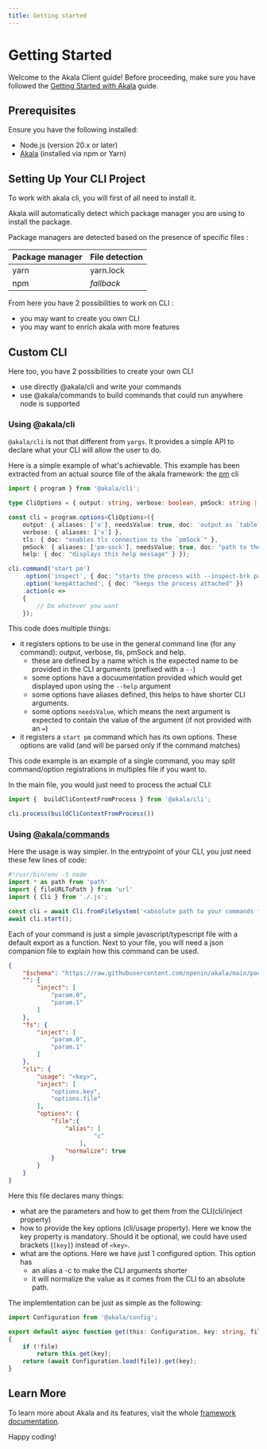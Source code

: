 ```yaml
---
title: Getting started
---
```


# Getting Started

Welcome to the Akala Client guide! Before proceeding, make sure you have followed the [Getting Started with Akala](../getting-started) guide.

## Prerequisites

Ensure you have the following installed:

- Node.js (version 20.x or later)
- [Akala](../getting-started) (installed via npm or Yarn)

## Setting Up Your CLI Project

To work with akala cli, you will first of all need to install it.

Akala will automatically detect which package manager you are using to install the package.

Package managers are detected based on the presence of specific files :

|Package manager| File detection |
|---|---|
|yarn|yarn.lock|
|npm| *fallback* |

From here you have 2 possibilities to work on CLI :

- you may want to create you own CLI
- you may want to enrich akala with more features

## Custom CLI

Here too, you have 2 possibilities to create your own CLI

- use directly @akala/cli and write your commands
- use @akala/commands to build commands that could run anywhere node is supported

### Using @akala/cli

`@akala/cli` is not that different from `yargs`. It provides a simple API to declare what your CLI will allow the user to do.

Here is a simple example of what's achievable. This example has been extracted from an actual source file of the akala framework: the [pm](../_pm/) cli

```ts
import { program } from '@akala/cli';

type CliOptions = { output: string, verbose: boolean, pmSock: string | number, tls: boolean, help: boolean };

const cli = program.options<CliOptions>({ 
    output: { aliases: ['o'], needsValue: true, doc: 'output as `table` if array otherwise falls back to standard node output' }, 
    verbose: { aliases: ['v'] }, 
    tls: { doc: "enables tls connection to the `pmSock`" }, 
    pmSock: { aliases: ['pm-sock'], needsValue: true, doc: "path to the unix socket or destination in the form host:port" }, 
    help: { doc: "displays this help message" } });

cli.command('start pm')
    .option('inspect', { doc: "starts the process with --inspect-brk parameter to help debugging" })
    .option('keepAttached', { doc: "keeps the process attached" })
    .action(c =>
    {
        // Do whatever you want
    });
```

This code does multiple things:

- it registers options to be use in the general command line (for any command): output, verbose, tls, pmSock and help.
  - these are defined by a name which is the expected name to be provided in the CLI arguments (prefixed with a `--`)
  - some options have a docuumentation provided which would get displayed upon using the `--help` argument
  - some options have aliases defined, this helps to have shorter CLI arguments.
  - some options `needsValue`, which means the next argument is expected to contain the value of the argument (if not provided with an `=`)
- it registers a `start pm` command which has its own options. These options are valid (and will be parsed only if the command matches)

This code example is an example of a single command, you may split command/option registrations in multiples file if you want to.

In the main file, you would just need to process the actual CLI:

```ts
import {  buildCliContextFromProcess } from '@akala/cli';

cli.process(buildCliContextFromProcess())
```

### Using [@akala/commands](../commands/)

Here the usage is way simpler. In the entrypoint of your CLI, you just need these few lines of code:

```ts
#!/usr/bin/env -S node
import * as path from 'path'
import { fileURLToPath } from 'url'
import { Cli } from './.js';

const cli = await Cli.fromFileSystem('<absolute path to your commands folder>');
await cli.start();
```

Each of your command is just a simple javascript/typescript file with a default export as a function.
Next to your file, you will need a json companion file to explain how this command can be used.

```json
{
    "$schema": "https://raw.githubusercontent.com/npenin/akala/main/packages/commands/command-schema.json",
    "": {
        "inject": [
            "param.0",
            "param.1"
        ]
    },
    "fs": {
        "inject": [
            "param.0",
            "param.1"
        ]
    },
    "cli": {
        "usage": "<key>",
        "inject": [
            "options.key",
            "options.file"
        ],
        "options": {
            "file":{
                "alias": [
                        "c"
                    ],
                "normalize": true
            }
        }
    }
}
```

Here this file declares many things:

- what are the parameters and how to get them from the CLI(cli/inject property)
- how to provide the key options (cli/usage property). Here we know the key property is mandatory. Should it be optional, we could have used brackets (`[key]`) instead of `<key>`.
- what are the options. Here we have just 1 configured option. This option has
  - an alias a -c to make the CLI arguments shorter
  - it will normalize the value as it comes from the CLI to an absolute path.

The implemtentation can be just as simple as the following:

```ts
import Configuration from '@akala/config';

export default async function get(this: Configuration, key: string, file?: string)
{
    if (!file)
        return this.get(key);
    return (await Configuration.load(file)).get(key);
}
```

## Learn More

To learn more about Akala and its features, visit the whole [framework documentation](https://akala.js.org/).

Happy coding!

